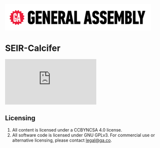 ![ga](ga_cog.png) <br>

# SEIR-Calcifer

![Calcifer](https://fsa.zobj.net/crop.php?r=iE-MKgp8qYgdPJH9z9zzHBTunoqAj79OQ_xOnjsLKmChbfXFPZUY0gMIM6VoL4JBkU5EDuD2TgPAu5k1y2HtYGFrzjkUWMleTGlyWdcWdQ4xlC9GKXUWMwl_gLiSnp-ULGsR8wrvRJxhdiML)

## Licensing

1. All content is licensed under a CC­BY­NC­SA 4.0 license.
2. All software code is licensed under GNU GPLv3. For commercial use or alternative licensing, please contact legal@ga.co.
